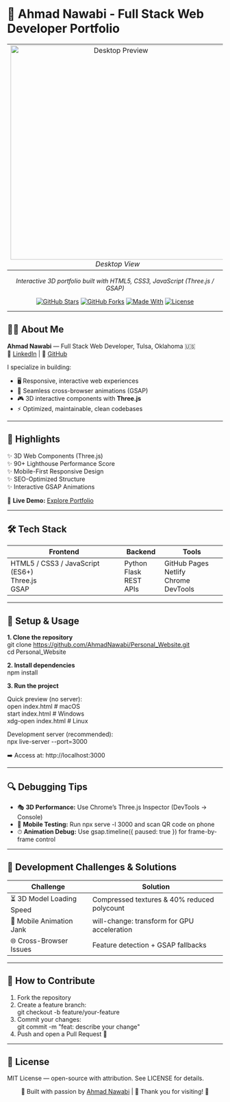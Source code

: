 # 🚀 Ahmad Nawabi - Full Stack Web Developer Portfolio  

<div align="center">
  <table>
    <tr>
      <td align="center">
        <img src="images/portfolio-preview.png" alt="Desktop Preview" width="500"/><br>
        <em>Desktop View</em>
      </td>
      <td align="center">
        <img src="images/portfolio-preview-mobile.png" alt="Mobile Preview" width="250"/><br>
        <em>Mobile View</em>
      </td>
    </tr>
  </table>
  <p><em>Interactive 3D portfolio built with HTML5, CSS3, JavaScript (Three.js / GSAP)</em></p>
</div>  

<div align="center">

[![GitHub Stars](https://img.shields.io/github/stars/AhmadNawabi/Personal_Website?style=for-the-badge)](https://github.com/AhmadNawabi/Personal_Website/stargazers)
[![GitHub Forks](https://img.shields.io/github/forks/AhmadNawabi/Personal_Website?style=for-the-badge)](https://github.com/AhmadNawabi/Personal_Website/network/members)
[![Made With](https://img.shields.io/badge/Made%20With-Three.js%20%26%20GSAP-blue?style=for-the-badge)](#)
[![License](https://img.shields.io/badge/license-MIT-green?style=for-the-badge)](LICENSE)

</div>  

---

## 👨‍💻 About Me  
**Ahmad Nawabi** — Full Stack Web Developer, Tulsa, Oklahoma 🇺🇸  
🔗 [LinkedIn](https://www.linkedin.com/in/ahmadshamoonnawabi) | 📂 [GitHub](https://github.com/AhmadNawabi)  

I specialize in building:  
- 🖥️ Responsive, interactive web experiences  
- 🎨 Seamless cross-browser animations (GSAP)  
- 🎮 3D interactive components with **Three.js**  
- ⚡ Optimized, maintainable, clean codebases  

---

## 🌟 Highlights  
✨ 3D Web Components (Three.js)  
✨ 90+ Lighthouse Performance Score  
✨ Mobile-First Responsive Design  
✨ SEO-Optimized Structure  
✨ Interactive GSAP Animations  

🔗 **Live Demo:** [Explore Portfolio](#)  

---

## 🛠️ Tech Stack  

| Frontend | Backend | Tools |
|----------|---------|-------|
| HTML5 / CSS3 / JavaScript (ES6+) <br> Three.js <br> GSAP | Python <br> Flask <br> REST APIs | GitHub Pages <br> Netlify <br> Chrome DevTools |

---

## 🚀 Setup & Usage  

**1. Clone the repository**  
git clone https://github.com/AhmadNawabi/Personal_Website.git  
cd Personal_Website  

**2. Install dependencies**  
npm install  

**3. Run the project**  

Quick preview (no server):  
open index.html     # macOS  
start index.html    # Windows  
xdg-open index.html # Linux  

Development server (recommended):  
npx live-server --port=3000  

➡️ Access at: http://localhost:3000  

---

## 🔍 Debugging Tips  
- 🎭 **3D Performance:** Use Chrome’s Three.js Inspector (DevTools → Console)  
- 📱 **Mobile Testing:** Run npx serve -l 3000 and scan QR code on phone  
- ⏱ **Animation Debug:** Use gsap.timeline({ paused: true }) for frame-by-frame control  

---

## 🧠 Development Challenges & Solutions  

| Challenge | Solution |
|-----------|----------|
| ⏳ 3D Model Loading Speed | Compressed textures & 40% reduced polycount |
| 📱 Mobile Animation Jank | will-change: transform for GPU acceleration |
| 🌐 Cross-Browser Issues | Feature detection + GSAP fallbacks |

---

## 🤝 How to Contribute  
1. Fork the repository  
2. Create a feature branch:  
git checkout -b feature/your-feature  
3. Commit your changes:  
git commit -m "feat: describe your change"  
4. Push and open a Pull Request 🚀  

---

## 📜 License  
MIT License — open-source with attribution. See LICENSE for details.  

<p align="center">🔨 Built with passion by <a href="https://github.com/AhmadNawabi">Ahmad Nawabi</a> | 🌟 Thank you for visiting! 🚀</p>
